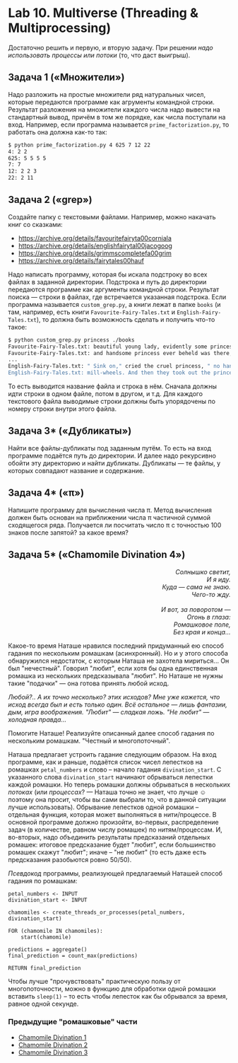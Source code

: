 # Lab 10. Multiverse (Threading & Multiprocessing)

Достаточно решить и первую, и вторую задачу.
При решении *надо использовать процессы или потоки* (то, что даст выигрыш).


## Задача 1 («‎Множители»‎)

Надо разложить на простые множители ряд натуральных чисел, которые передаются программе как агрументы командной строки.
Результат разложения на множители каждого числа надо вывести на стандартный вывод, причём в том же порядке, как числа поступали на вход.
Например, если программа называется `prime_factorization.py`, то работать она должна как-то так:
```bash
$ python prime_factorization.py 4 625 7 12 22
4: 2 2
625: 5 5 5 5
7: 7
12: 2 2 3
22: 2 11 
```

## Задача 2 («‎grep»‎)

Создайте папку с текстовыми файлами.
Например, можно накачать книг со сказками:
* https://archive.org/details/favouritefairyta00corniala
* https://archive.org/details/englishfairytal00jacogoog
* https://archive.org/details/grimmscompletefa00grim
* https://archive.org/details/fairytales00hauf

Надо написать программу, которая бы искала подстроку во всех файлах в заданной директории.
Подстрока и путь до директории передаются программе как аргументы командной строки.
Результат поиска — строки в файлах, где встречается указанная подстрока.
Если программа называется `custom_grep.py`, а книги лежат в папке `books` (и там, например, есть книги `Favourite-Fairy-Tales.txt` и `English-Fairy-Tales.txt`), то должна быть возможность сделать и получить что-то такое:
```bash
$ python custom_grep.py princess ./books
Favourite-Fairy-Tales.txt: beautiful young lady, evidently some princess,
Favourite-Fairy-Tales.txt: and handsome princess ever beheld was there,
...
English-Fairy-Tales.txt: " Sink on," cried the cruel princess, " no hand or glove
English-Fairy-Tales.txt: mill-wheels. And then they took out the princess and 
```
То есть выводится название файла и строка в нём.
Сначала должны идти строки в одном файле, потом в другом, и т.д.
Для каждого текстового файла выводимые строки должны быть упорядочены по номеру строки внутри этого файла.


## Задача 3* («‎Дубликаты»‎)

Найти все файлы-дубликаты под заданным путём.
То есть на вход программе подаётся путь до директории.
И далее надо рекурсивно обойти эту директорию и найти дубликаты.
Дубликаты — те файлы, у которых совпадают название и содержание.


## Задача 4* («‎π»‎)

Напишите программу для вычисления числа π.
Метод вычисления должен быть основан на приближении числа π частичной суммой сходящегося ряда.
Получается ли посчитать число π с точностью 100 знаков после запятой? за какое время?


## Задача 5* («‎Chamomile Divination 4»‎)

<div>
<em>
  <p align="right">
    Солнышко светит,<br>
	И я иду.<br>
	Куда — сама не знаю.<br>
	Чего-то жду.<br>
    <br>
	И вот, за поворотом —<br>
	Огонь в глаза:<br>
	Ромашковое поле,<br>
	Без края и конца...
  </p>
</em>
</div>

Какое-то время Наташе нравился последний придуманный ею способ гадания по нескольким ромашкам (асинхронный).
Но и у этого способа обнаружился недостаток, с которым Наташа не захотела мириться...
Он был "нечестный".
Говорил "любит", если хотя бы одна единственная ромашка из нескольких предсказывала "любит".
Но Наташе не нужны такие "подачки" — она готова принять любой исход.

<p>
<em>
  Любой?..
  А их точно несколько? этих исходов?
  Мне уже кажется, что исход всегда был и есть только один.
  Всё остальное — лишь фантазии, дым, игра воображения.
  "Любит" — сладкая ложь.
  "Не любит" — холодная правда...
</em>
</p>

Помогите Наташе!
Реализуйте описанный далее способ гадания по нескольким ромашкам.
"Честный и многопоточный".

Наташа предлагает устроить гадание следующим образом.
На вход программе, как и раньше, подаётся список чисел лепестков на ромашках `petal_numbers` и слово – начало гадания `divination_start`.
С указанного слова `divination_start` начинают обрываться лепестки каждой ромашки.
Но теперь ромашки должны обрываться в нескольких *потоках* (или *процессах*? — Наташа точно не знает, что лучше ☺️ поэтому она просит, чтобы вы сами выбрали то, что в данной ситуации лучше использовать).
Обрывание лепестков одной ромашки – отдельная функция, которая может выполняться в нити/процессе.
В основной программе должно произойти, во-первых, распределение задач (в количестве, равном числу ромашек) по нитям/процессам.
И, во-вторых, надо *объединить* результаты предсказаний отдельных ромашек: итоговое предсказание будет "любит", если большинство ромашек скажут "любит"; иначе – "не любит" (то есть даже есть предсказания разобьются ровно 50/50).

*Псевдокод* программы, реализующей предлагаемый Наташей способ гадания по ромашкам:
```
petal_numbers <- INPUT
divination_start <- INPUT

chamomiles <- create_threads_or_processes(petal_numbers, divination_start)

FOR (chamomile IN chamomiles):
    start(chamomile)

predictions = aggregate()
final_prediction = count_max(predictions)

RETURN final_prediction
```

Чтобы лучше "прочувствовать" практическую пользу от многопоточности, можно в функцию для обработки одной ромашки вставить `sleep(1)` – то есть чтобы лепесток как бы обрывался за время, равное одной секунде.


### Предыдущие "ромашковые" части

* [Chamomile Divination 1](https://github.com/Alvant/AdvancedPython/tree/master2022/labs/lab04#%D0%B7%D0%B0%D0%B4%D0%B0%D1%87%D0%B0-2-chamomile-divination)
* [Chamomile Divination 2](https://github.com/Alvant/AdvancedPython/blob/master2022/labs/lab08/README.md#%D0%B7%D0%B0%D0%B4%D0%B0%D1%87%D0%B0-8-chamomile-divination-2)
* [Chamomile Divination 3](https://github.com/Alvant/AdvancedPython/tree/master2022/labs/lab09#%D0%B7%D0%B0%D0%B4%D0%B0%D1%87%D0%B0-3-chamomile-divination-3)
